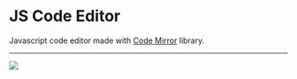 # JS Code Editor

Javascript code editor made with <a href="https://codemirror.net" target="_blank">Code Mirror</a> library.

---

![](https://i.ibb.co/zHSx801/print.png)